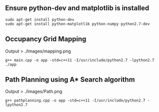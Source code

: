 ## Ensure python-dev and matplotlib is installed
```
sudo apt-get install python-dev
sudo apt-get install python-matplotlib python-numpy python2.7-dev
```

## Occupancy Grid Mapping
Output > ./Images/mapping.png
```
g++ main.cpp -o app -std=c++11 -I/usr/include/python2.7 -lpython2.7
./app
```

## Path Planning using A* Search algorithm
Output > ./Images/Path.png
```
g++ pathplanning.cpp -o app -std=c++11 -I/usr/include/python2.7 -lpython2.7
```
